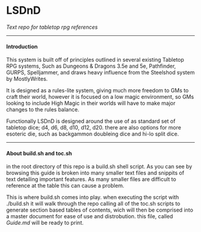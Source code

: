 # LSDnD

*Text repo for tabletop rpg references*

***

#### Introduction

This system is built off of principles outlined in several existing Tabletop RPG systems, Such as Dungeons & Dragons 3.5e and 5e, Pathfinder, GURPS, Spelljammer, and draws heavy influence from the Steelshod system by MostlyWrites. 

It is designed as a rules-lite system, giving much more freedom to GMs to craft their world, however it is focused on a low magic environment, so GMs looking to include High Magic in their worlds will have to make major changes to the rules balance. 

Functionally LSDnD is designed around the use of as standard set of tabletop dice; d4, d6, d8, d10, d12, d20. there are also options for more esoteric die, such as backgammon doubleing dice and hi-lo split dice. 

***

#### About build.sh and toc.sh

in the root directory of this repo is a build.sh shell script. As you can see by browsing this guide is broken into many smaller text files and snippits of text detailing important features. As many smaller files are difficult to reference at the table this can cause a problem.

This is where build.sh comes into play. when executing the script with ./build.sh it will walk through the repo calling all of the toc.sh scripts to generate section based tables of contents, wich will then be comprised into a master document for ease of use and distrobution. this file, called *Guide.md* will be ready to print.